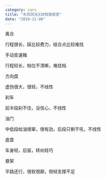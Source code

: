 ```yaml
---
category: cars
title: "东风风光330驾驶感受"
date: "2019-11-06"
---
```


离合 

行程很长，踩比较费力，结合点比较难找 

手动变速箱 

行程较长，档位不清晰，难挂档 

方向盘 

虚伪很大，很轻，不线性 

刹车 

前半段刹不住，没信心，不线性 

油门 

中低段给油很窜，很有劲，后段只剩干吼，不线性 

底盘 

车身轻，后驱，转向轻巧 

悬架 

平路还行，很软很颠，侧倾支撑不足
